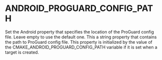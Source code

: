   

# ANDROID_PROGUARD_CONFIG_PATH  
Set the Android property that specifies the location of the ProGuard
config file. Leave empty to use the default one.
This a string property that contains the path to ProGuard config file.
This property is initialized by the value of the
CMAKE_ANDROID_PROGUARD_CONFIG_PATH variable if it is set
when a target is created.  

